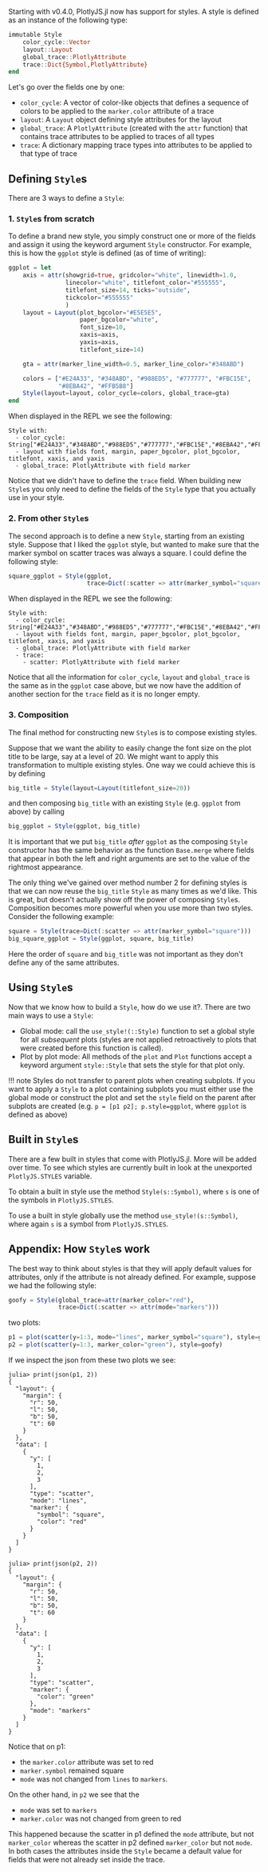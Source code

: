Starting with v0.4.0, PlotlyJS.jl now has support for styles. A style is
defined as an instance of the following type:

```julia
immutable Style
    color_cycle::Vector
    layout::Layout
    global_trace::PlotlyAttribute
    trace::Dict{Symbol,PlotlyAttribute}
end
```

Let's go over the fields one by one:

- `color_cycle`: A vector of color-like objects that defines a sequence of
colors to be applied to the `marker.color` attribute of a trace
- `layout`: A `Layout` object defining style attributes for the layout
- `global_trace`: A `PlotlyAttribute` (created with the `attr` function) that
contains trace attributes to be applied to traces of all types
- `trace`: A dictionary mapping trace types into attributes to be applied to
that type of trace

## Defining `Style`s

There are 3 ways to define a `Style`:

### 1. `Style`s from scratch

To define a brand new style, you simply construct one or more of the fields and
assign it using the keyword argument `Style` constructor. For example, this is
how the `ggplot` style is defined (as of time of writing):

```julia
ggplot = let
    axis = attr(showgrid=true, gridcolor="white", linewidth=1.0,
                linecolor="white", titlefont_color="#555555",
                titlefont_size=14, ticks="outside",
                tickcolor="#555555"
                )
    layout = Layout(plot_bgcolor="#E5E5E5",
                    paper_bgcolor="white",
                    font_size=10,
                    xaxis=axis,
                    yaxis=axis,
                    titlefont_size=14)

    gta = attr(marker_line_width=0.5, marker_line_color="#348ABD")

    colors = ["#E24A33", "#348ABD", "#988ED5", "#777777", "#FBC15E",
              "#8EBA42", "#FFB5B8"]
    Style(layout=layout, color_cycle=colors, global_trace=gta)
end
```

When displayed in the REPL we see the following:

```
Style with:
  - color_cycle: String["#E24A33","#348ABD","#988ED5","#777777","#FBC15E","#8EBA42","#FFB5B8"]
  - layout with fields font, margin, paper_bgcolor, plot_bgcolor, titlefont, xaxis, and yaxis
  - global_trace: PlotlyAttribute with field marker
```

Notice that we didn't have to define the `trace` field. When building new
`Style`s you only need to define the fields of the `Style` type that you
actually use in your style.

### 2. From other `Style`s

The second approach is to define a new `Style`, starting from an existing
style. Suppose that I liked the `ggplot` style, but wanted to make sure that
the marker symbol on scatter traces was always a square. I could define the
following style:

```julia
square_ggplot = Style(ggplot,
                      trace=Dict(:scatter => attr(marker_symbol="square")))
```

When displayed in the REPL we see the following:

```
Style with:
  - color_cycle: String["#E24A33","#348ABD","#988ED5","#777777","#FBC15E","#8EBA42","#FFB5B8"]
  - layout with fields font, margin, paper_bgcolor, plot_bgcolor, titlefont, xaxis, and yaxis
  - global_trace: PlotlyAttribute with field marker
  - trace:
    - scatter: PlotlyAttribute with field marker
```

Notice that all the information for `color_cycle`, `layout` and `global_trace`
is the same as in the `ggplot` case above, but we now have the addition of
another section for the `trace` field as it is no longer empty.

### 3. Composition

The final method for constructing new `Style`s is to compose existing styles.

Suppose that we want the ability to easily change the font size on the plot
title to be large, say at a level of 20. We might want to apply this
transformation to multiple existing styles. One way we could achieve this is by
defining

```julia
big_title = Style(layout=Layout(titlefont_size=20))
```

and then composing `big_title` with an existing `Style` (e.g. `ggplot` from
above) by calling

```julia
big_ggplot = Style(ggplot, big_title)
```

It is important that we put `big_title` _after_ `ggplot` as the composing
`Style` constructor has the same behavior as the function `Base.merge` where
fields that appear in both the left and right arguments are set to the value of
the rightmost appearance.

The only thing we've gained over method number 2 for defining styles is that we
can now reuse the `big_title` `Style` as many times as we'd like. This is
great, but doesn't actually show off the power of composing `Style`s.
Composition becomes more powerful when you use more than two styles. Consider
the following example:

```julia
square = Style(trace=Dict(:scatter => attr(marker_symbol="square")))
big_square_ggplot = Style(ggplot, square, big_title)
```

Here the order of `square` and `big_title` was not important as they don't
define any of the same attributes.

## Using `Style`s

Now that we know how to build a `Style`, how do we use it?. There are two main
ways to use a `Style`:

- Global mode: call the `use_style!(::Style)` function to set a global style
for all _subsequent_ plots (styles are not applied retroactively to plots that
were created before this function is called).
- Plot by plot mode: All methods of the `plot` and `Plot` functions accept a
keyword argument `style::Style` that sets the style for that plot only.

!!! note
    Styles do not transfer to parent plots when creating subplots. If you want
    to apply a `Style` to a plot containing subplots you must either use the
    global mode or construct the plot and set the `style` field on the parent
    after subplots are created (e.g. `p = [p1 p2]; p.style=ggplot`, where
    `ggplot` is defined as above)

## Built in `Style`s

There are a few built in styles that come with PlotlyJS.jl. More will be added
over time. To see which styles are currently built in look at the unexported
`PlotlyJS.STYLES` variable.

To obtain a built in style use the method `Style(s::Symbol)`, where `s` is one
of the symbols in `PlotlyJS.STYLES`.

To use a built in style globally use the method `use_style!(s::Symbol)`, where
again `s` is a symbol from `PlotlyJS.STYLES`.

## Appendix: How `Style`s work

The best way to think about styles is that they will apply default values for
attributes, only if the attribute is not already defined. For example, suppose
we had the following style:

```julia
goofy = Style(global_trace=attr(marker_color="red"),
              trace=Dict(:scatter => attr(mode="markers")))
```

two plots:

```julia
p1 = plot(scatter(y=1:3, mode="lines", marker_symbol="square"), style=goofy)
p2 = plot(scatter(y=1:3, marker_color="green"), style=goofy)
```

If we inspect the json from these two plots we see:

```
julia> print(json(p1, 2))
{
  "layout": {
    "margin": {
      "r": 50,
      "l": 50,
      "b": 50,
      "t": 60
    }
  },
  "data": [
    {
      "y": [
        1,
        2,
        3
      ],
      "type": "scatter",
      "mode": "lines",
      "marker": {
        "symbol": "square",
        "color": "red"
      }
    }
  ]
}

julia> print(json(p2, 2))
{
  "layout": {
    "margin": {
      "r": 50,
      "l": 50,
      "b": 50,
      "t": 60
    }
  },
  "data": [
    {
      "y": [
        1,
        2,
        3
      ],
      "type": "scatter",
      "marker": {
        "color": "green"
      },
      "mode": "markers"
    }
  ]
}
```

Notice that on p1:

- the `marker.color` attribute was set to red
- `marker.symbol` remained square
- `mode` was not changed from `lines` to `markers`.

On the other hand, in `p2` we see that the

- `mode` was set to `markers`
- `marker.color` was not changed from green to red

This happened because the scatter in p1 defined the `mode` attribute, but not
`marker_color` whereas the scatter in p2 defined `marker_color` but not `mode`.
In both cases the attributes inside the `Style` became a default value for
fields that were not already set inside the trace.
